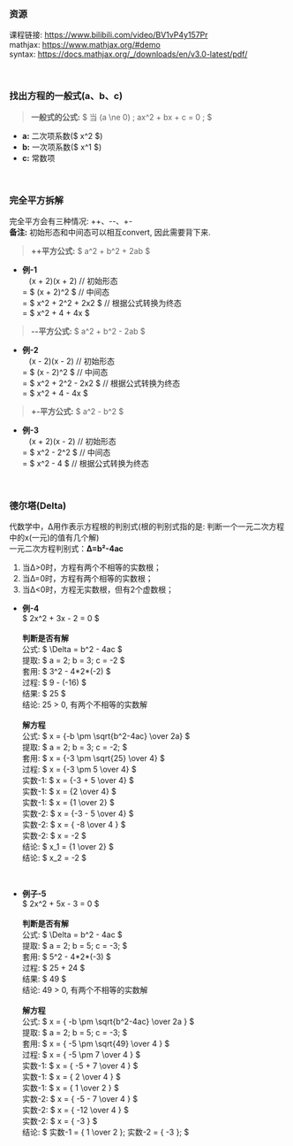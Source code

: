 

### 资源  
课程链接: https://www.bilibili.com/video/BV1vP4y157Pr  
mathjax: https://www.mathjax.org/#demo  
syntax: https://docs.mathjax.org/_/downloads/en/v3.0-latest/pdf/   


&nbsp;  
### 找出方程的一般式(a、b、c)  
> **一般式的公式:** $ 当 (a \ne 0) ;  ax^2 + bx + c = 0 ;  $  
- **a:** 二次项系数($ x^2 $)    
- **b:** 一次项系数($ x^1 $)  
- **c:** 常数项  


&nbsp;  
### 完全平方拆解
完全平方会有三种情况: ++、--、+-  
**备注:** 初始形态和中间态可以相互convert, 因此需要背下来.  
> **++平方公式:** $ a^2 + b^2 + 2ab $  

- **例-1**  
&nbsp; &nbsp;(x + 2)(x + 2)    // 初始形态  
= $ (x + 2)^2 $  // 中间态     
= $ x^2 + 2^2 + 2x2 $  // 根据公式转换为终态  
= $ x^2 + 4 + 4x $  

> **--平方公式:** $ a^2 + b^2 - 2ab $   

- **例-2**  
&nbsp; &nbsp;(x - 2)(x - 2)    // 初始形态  
= $ (x - 2)^2 $  // 中间态  
= $ x^2 + 2^2 - 2x2  $  // 根据公式转换为终态  
= $ x^2 + 4 - 4x $  


> **+-平方公式:** $ a^2 - b^2 $

- **例-3**  
&nbsp; &nbsp;(x + 2)(x - 2)    // 初始形态  
= $ x^2 - 2^2 $  // 中间态  
= $ x^2 - 4 $  // 根据公式转换为终态  


&nbsp;  
### 德尔塔(Delta)  

代数学中，Δ用作表示方程根的判别式(根的判别式指的是: 判断一个一元二次方程中的x(一元)的值有几个解)  
一元二次方程判别式：**Δ=b²-4ac**   

1. 当Δ>0时，方程有两个不相等的实数根；  
2. 当Δ=0时，方程有两个相等的实数根；  
3. 当Δ<0时，方程无实数根，但有2个虚数根；  


- **例-4**  
  $ 2x^2 + 3x - 2 = 0 $  
  &nbsp;  
  **判断是否有解**  
  公式: $ \Delta = b^2 - 4ac $   
  提取: $ a = 2; b = 3; c = -2 $  
  套用: $ 3^2 - 4\*2\*(-2) $  
  过程: $ 9 - (-16) $  
  结果: $ 25 $  
  结论: 25 > 0, 有两个不相等的实数解  
  &nbsp;  
  **解方程**  
  公式: $ x = {-b \pm \sqrt{b^2-4ac} \over 2a} $  
  提取: $ a = 2; b = 3; c = -2; $  
  套用: $ x = {-3 \pm \sqrt{25} \over 4} $  
  过程: $ x = {-3 \pm 5 \over 4} $  
  实数-1: $ x = {-3 + 5 \over 4} $  
  实数-1: $ x = {2 \over 4} $  
  实数-1: $ x = {1 \over 2} $  
  实数-2: $ x = {-3 - 5 \over 4} $  
  实数-2: $ x = { -8 \over 4 } $  
  实数-2: $ x = -2 $  
  结论: $ x_1 = {1 \over 2} $  
  结论: $ x_2 = -2 $  

&nbsp;  
- **例子-5**  
  $ 2x^2 + 5x - 3 = 0 $  
  &nbsp;  
  **判断是否有解**  
  公式: $ \Delta = b^2 - 4ac $   
  提取: $ a = 2; b = 5; c = -3; $  
  套用: $ 5^2 - 4\*2\*(-3) $  
  过程: $ 25 + 24 $  
  结果: $ 49 $  
  结论: 49 > 0, 有两个不相等的实数解  
  &nbsp;  
  **解方程**  
  公式: $ x = { -b \pm \sqrt{b^2-4ac} \over 2a } $  
  提取: $ a = 2; b = 5; c = -3; $  
  套用: $ x = { -5 \pm \sqrt{49} \over 4 } $  
  过程: $ x = { -5 \pm 7 \over 4  } $  
  实数-1: $ x = { -5 + 7 \over 4 } $  
  实数-1: $ x = { 2 \over 4 } $  
  实数-1: $ x = { 1 \over 2 } $  
  实数-2: $ x = { -5 - 7 \over 4 } $  
  实数-2: $ x = { -12 \over 4 } $  
  实数-2: $ x = { -3 } $  
  结论: $ 实数-1 = { 1 \over 2 }; 实数-2 = { -3 }; $

